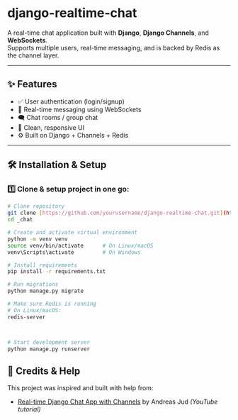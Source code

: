# django-realtime-chat

A real-time chat application built with **Django**, **Django Channels**, and **WebSockets**.  
Supports multiple users, real-time messaging, and is backed by Redis as the channel layer.

---

## ✨ Features
- ✅ User authentication (login/signup)
- 📡 Real-time messaging using WebSockets
- 🗨️ Chat rooms / group chat
- 📝 Clean, responsive UI
- ⚙️ Built on Django + Channels + Redis

---

## 🛠 Installation & Setup

### 1️⃣ Clone & setup project in one go:
```bash
# Clone repository
git clone [https://github.com/yourusername/django-realtime-chat.git](https://github.com/abdal2007/django-websocket-messenger.git)
cd _chat

# Create and activate virtual environment
python -m venv venv
source venv/bin/activate      # On Linux/macOS
venv\Scripts\activate         # On Windows

# Install requirements
pip install -r requirements.txt

# Run migrations
python manage.py migrate

# Make sure Redis is running
# On Linux/macOS:
redis-server



# Start development server
python manage.py runserver
```
## 🙏 Credits & Help
This project was inspired and built with help from:
- [Real-time Django Chat App with Channels](https://www.youtube.com/watch?v=u7siCTdGhuw&list=PL5E1F5cTSTtRSP3Qb8-gZ-Hm5AXp3VKvu&ab_channel=AndreasJud) by Andreas Jud *(YouTube tutorial)*

